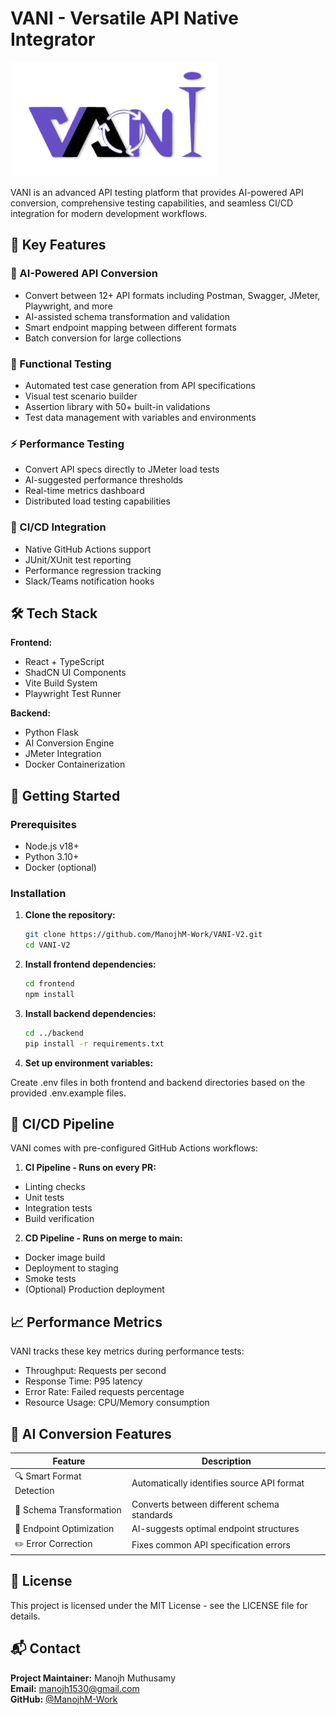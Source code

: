 # VANI - Versatile API Native Integrator

![VANI Logo](https://github.com/ManojhM-Work/VANI-V2/blob/main/public/Vani_logo.png?raw=true)

VANI is an advanced API testing platform that provides AI-powered API conversion, comprehensive testing capabilities, and seamless CI/CD integration for modern development workflows.

## 🌟 Key Features

### 🔄 AI-Powered API Conversion
- Convert between 12+ API formats including Postman, Swagger, JMeter, Playwright, and more
- AI-assisted schema transformation and validation
- Smart endpoint mapping between different formats
- Batch conversion for large collections

### 🧪 Functional Testing
- Automated test case generation from API specifications
- Visual test scenario builder
- Assertion library with 50+ built-in validations
- Test data management with variables and environments

### ⚡ Performance Testing
- Convert API specs directly to JMeter load tests
- AI-suggested performance thresholds
- Real-time metrics dashboard
- Distributed load testing capabilities

### 🚀 CI/CD Integration
- Native GitHub Actions support
- JUnit/XUnit test reporting
- Performance regression tracking
- Slack/Teams notification hooks

## 🛠️ Tech Stack

**Frontend:**
- React + TypeScript
- ShadCN UI Components
- Vite Build System
- Playwright Test Runner

**Backend:**
- Python Flask
- AI Conversion Engine
- JMeter Integration
- Docker Containerization

## 🚀 Getting Started

### Prerequisites
- Node.js v18+
- Python 3.10+
- Docker (optional)

### Installation

1. **Clone the repository:**
   ```bash
   git clone https://github.com/ManojhM-Work/VANI-V2.git
   cd VANI-V2

2. **Install frontend dependencies:**

   ```bash
   cd frontend
   npm install
   ```

3. **Install backend dependencies:**

   ```bash
   cd ../backend
   pip install -r requirements.txt
   ```

4. **Set up environment variables:**

Create .env files in both frontend and backend directories based on the provided .env.example files.


##  🔄 CI/CD Pipeline

VANI comes with pre-configured GitHub Actions workflows:

1. **CI Pipeline - Runs on every PR:**
 - Linting checks
 - Unit tests
 - Integration tests
 - Build verification

2. **CD Pipeline - Runs on merge to main:**
 - Docker image build
 - Deployment to staging
 - Smoke tests
 - (Optional) Production deployment

 ## 📈 Performance Metrics

VANI tracks these key metrics during performance tests:
 - Throughput: Requests per second
 - Response Time: P95 latency
 - Error Rate: Failed requests percentage
 - Resource Usage: CPU/Memory consumption

## 🤖 AI Conversion Features

| Feature                  | Description                                      |
|--------------------------|--------------------------------------------------|
| 🔍 Smart Format Detection | Automatically identifies source API format       |
| 🔄 Schema Transformation  | Converts between different schema standards      |
| 🚀 Endpoint Optimization  | AI-suggests optimal endpoint structures         |
| ✏️ Error Correction       | Fixes common API specification errors           |

## 📄 License

This project is licensed under the MIT License - see the LICENSE file for details.

## 📬 Contact

**Project Maintainer:** Manojh Muthusamy  
**Email:** [manojh1530@gmail.com](mailto:manojh1530@gmail.com)  
**GitHub:** [@ManojhM-Work](https://github.com/ManojhM-Work)
